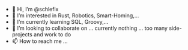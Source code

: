 - 👋 Hi, I’m @schlefix
- 👀 I’m interested in Rust, Robotics, Smart-Homing,...
- 🌱 I’m currently learning SQL, Groovy,...
- 💞️ I’m looking to collaborate on ... currently nothing ... too many side-projects and work to do
- 📫 How to reach me ...

<!---
schlefix/schlefix is a ✨ special ✨ repository because its `README.md` (this file) appears on your GitHub profile.
You can click the Preview link to take a look at your changes.
--->

